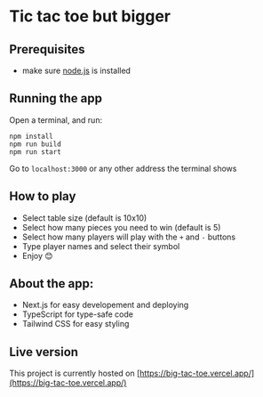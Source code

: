 # Tic tac toe but bigger

## Prerequisites
- make sure [node.js](https://nodejs.org/) is installed

## Running the app

Open a terminal, and run:

```
npm install
npm run build
npm run start
```

Go to `localhost:3000` or any other address the terminal shows

## How to play

- Select table size (default is 10x10)
- Select how many pieces you need to win (default is 5)
- Select how many players will play with the `+` and `-` buttons
- Type player names and select their symbol
- Enjoy 😊

## About the app:

- Next.js for easy developement and deploying
- TypeScript for type-safe code
- Tailwind CSS for easy styling

## Live version

This project is currently hosted on [https://big-tac-toe.vercel.app/](https://big-tac-toe.vercel.app/)
